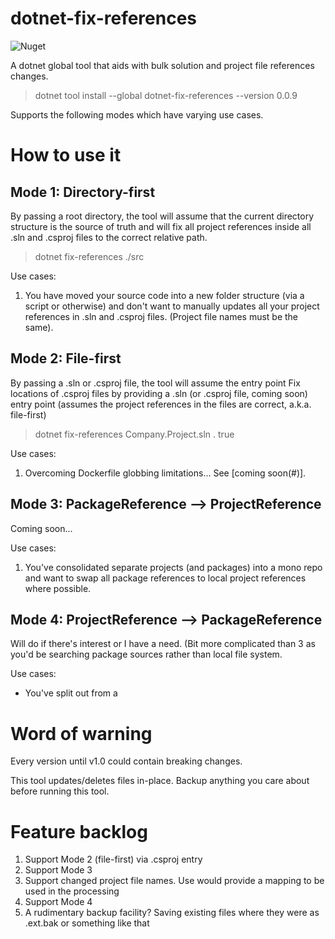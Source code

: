 # dotnet-fix-references

![Nuget](https://img.shields.io/nuget/dt/dotnet-fix-references)

A dotnet global tool that aids with bulk solution and project file references changes.

> dotnet tool install --global dotnet-fix-references --version 0.0.9

Supports the following modes which have varying use cases.

# How to use it

## Mode 1: Directory-first
By passing a root directory, the tool will assume that the current directory structure is the source of truth and will fix all project references inside all .sln and .csproj files to the correct relative path.

> dotnet fix-references ./src

Use cases:
1. You have moved your source code into a new folder structure (via a script or otherwise) and don't want to manually updates all your project references in .sln and .csproj files. (Project file names must be the same).

## Mode 2: File-first
By passing a .sln or .csproj file, the tool will assume the entry point Fix locations of .csproj files by providing a .sln (or .csproj file, coming soon) entry point (assumes the project references in the files are correct, a.k.a. file-first)

> dotnet fix-references Company.Project.sln . true

Use cases:
1. Overcoming Dockerfile globbing limitations... See [coming soon(#)].

## Mode 3: PackageReference --> ProjectReference
Coming soon...

Use cases:
1. You've consolidated separate projects (and packages) into a mono repo and want to swap all package references to local project references where possible.

## Mode 4: ProjectReference --> PackageReference
Will do if there's interest or I have a need. (Bit more complicated than 3 as you'd be searching package sources rather than local file system.

Use cases:
* You've split out from a 

# Word of warning
Every version until v1.0 could contain breaking changes. 

This tool updates/deletes files in-place. Backup anything you care about before running this tool. 

# Feature backlog
1. Support Mode 2 (file-first) via .csproj entry
1. Support Mode 3
1. Support changed project file names. Use would provide a mapping to be used in the processing
1. Support Mode 4
1. A rudimentary backup facility? Saving existing files where they were as .ext.bak or something like that
